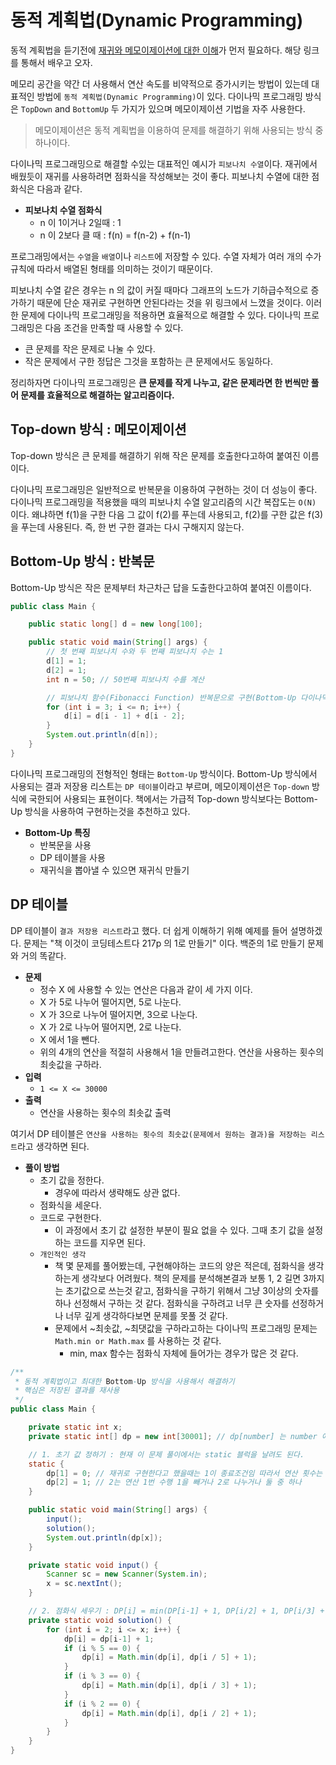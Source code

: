 # 동적 계획법(Dynamic Programming)

동적 계획법을 듣기전에 [재귀와 메모이제이션에 대한 이해](https://github.com/BAEKJungHo/algorithms/tree/master/contents/DataStructures/Stack/Recursive#%EB%A9%94%EB%AA%A8%EC%9D%B4%EC%A0%9C%EC%9D%B4%EC%85%98memoization)가 먼저 필요하다. 해당 링크를 통해서 배우고 오자.

메모리 공간을 약간 더 사용해서 연산 속도를 비약적으로 증가시키는 방법이 있는데 대표적인 방법에 `동적 계획법(Dynamic Programming)`이 있다. 다이나믹 프로그래밍 방식은 `TopDown` and `BottomUp` 두 가지가 있으며 메모이제이션 기법을 자주 사용한다.

> 메모이제이션은 동적 계획법을 이용하여 문제를 해결하기 위해 사용되는 방식 중 하나이다.

다이나믹 프로그래밍으로 해결할 수있는 대표적인 예시가 `피보나치 수열`이다. 재귀에서 배웠듯이 재귀를 사용하려면 점화식을 작성해보는 것이 좋다. 피보나치 수열에 대한 점화식은 다음과 같다.

- __피보나치 수열 점화식__
  - n 이 1이거나 2일때 : 1
  - n 이 2보다 클 때 : f(n) = f(n-2) + f(n-1)

프로그래밍에서는 `수열`을 `배열`이나 `리스트`에 저장할 수 있다. 수열 자체가 여러 개의 수가 규칙에 따라서 배열된 형태를 의미하는 것이기 때문이다.

피보나치 수열 같은 경우는 n 의 값이 커질 때마다 그래프의 노드가 기하급수적으로 증가하기 때문에 단순 재귀로 구현하면 안된다라는 것을 위 링크에서 느꼈을 것이다.
이러한 문제에 다이나믹 프로그래밍을 적용하면 효율적으로 해결할 수 있다. 다이나믹 프로그래밍은 다음 조건을 만족할 때 사용할 수 있다.

- 큰 문제를 작은 문제로 나눌 수 있다.
- 작은 문제에서 구한 정답은 그것을 포함하는 큰 문제에서도 동일하다.

정리하자면 다이나믹 프로그래밍은 __큰 문제를 작게 나누고, 같은 문제라면 한 번씩만 풀어 문제를 효율적으로 해결하는 알고리즘이다.__ 

## Top-down 방식 : 메모이제이션

Top-down 방식은 큰 문제를 해결하기 위해 작은 문제를 호출한다고하여 붙여진 이름이다.

다이나믹 프로그래밍은 일반적으로 반복문을 이용하여 구현하는 것이 더 성능이 좋다. 다이나믹 프로그래밍을 적용했을 때의 피보나치 수열 알고리즘의 시간 복잡도는 `O(N)` 이다. 왜냐하면 f(1)을 구한 다음 그 값이 f(2)를 푸는데 사용되고, f(2)를 구한 값은 f(3)을 푸는데 사용된다. 즉, 한 번 구한 결과는 다시 구해지지 않는다.

## Bottom-Up 방식 : 반복문

Bottom-Up 방식은 작은 문제부터 차근차근 답을 도출한다고하여 붙여진 이름이다.

```java
public class Main {

    public static long[] d = new long[100];

    public static void main(String[] args) {
        // 첫 번째 피보나치 수와 두 번째 피보나치 수는 1
        d[1] = 1;
        d[2] = 1;
        int n = 50; // 50번째 피보나치 수를 계산

        // 피보나치 함수(Fibonacci Function) 반복문으로 구현(Bottom-Up 다이나믹 프로그래밍)
        for (int i = 3; i <= n; i++) {
            d[i] = d[i - 1] + d[i - 2];
        }
        System.out.println(d[n]);
    }
}
```

다이나믹 프로그래밍의 전형적인 형태는 `Bottom-Up` 방식이다. Bottom-Up 방식에서 사용되는 결과 저장용 리스트는 `DP 테이블`이라고 부르며, 메모이제이션은 `Top-down` 방식에 국한되어 사용되는 표현이다. 책에서는 가급적 Top-down 방식보다는 Bottom-Up 방식을 사용하여 구현하는것을 추천하고 있다.

- __Bottom-Up 특징__
  - 반복문을 사용
  - DP 테이블을 사용
  - 재귀식을 뽑아낼 수 있으면 재귀식 만들기

## DP 테이블

DP 테이블이 `결과 저장용 리스트`라고 했다. 더 쉽게 이해하기 위해 예제를 들어 설명하겠다. 문제는 "책 이것이 코딩테스트다 217p 의 1로 만들기" 이다. 백준의 1로 만들기 문제와 거의 똑같다.

- __문제__
  - 정수 X 에 사용할 수 있는 연산은 다음과 같이 세 가지 이다.
  - X 가 5로 나누어 떨어지면, 5로 나눈다.
  - X 가 3으로 나누어 떨어지면, 3으로 나눈다.
  - X 가 2로 나누어 떨어지면, 2로 나눈다.
  - X 에서 1을 뺀다.
  - 위의 4개의 연산을 적절히 사용해서 1을 만들려고한다. 연산을 사용하는 횟수의 최솟값을 구하라.
- __입력__
  - `1 <= X <= 30000`
- __출력__
  - 연산을 사용하는 횟수의 최솟값 출력

여기서 DP 테이블은 `연산을 사용하는 횟수의 최솟값(문제에서 원하는 결과)을 저장하는 리스트`라고 생각하면 된다.

- __풀이 방법__
  - 초기 값을 정한다.
    - 경우에 따라서 생략해도 상관 없다.
  - 점화식을 세운다.
  - 코드로 구현한다.
    - 이 과정에서 초기 값 설정한 부분이 필요 없을 수 있다. 그때 초기 값을 설정하는 코드를 지우면 된다.
  - `개인적인 생각`
    - 책 몇 문제를 풀어봤는데, 구현해야하는 코드의 양은 적은데, 점화식을 생각하는게 생각보다 어려웠다. 책의 문제를 분석해본결과 보통 1, 2 길면 3까지는 초기값으로 쓰는것 같고, 점화식을 구하기 위해서 그냥 3이상의 숫자를 하나 선정해서 구하는 것 같다. 점화식을 구하려고 너무 큰 숫자를 선정하거나 너무 깊게 생각하다보면 문제를 못풀 것 같다.
    - 문제에서 ~최솟값, ~최댓값을 구하라고하는 다이나믹 프로그래밍 문제는 `Math.min or Math.max` 를 사용하는 것 같다.
        - min, max 함수는 점화식 자체에 들어가는 경우가 많은 것 같다.

```java
/**
 * 동적 계획법이고 최대한 Bottom-Up 방식을 사용해서 해결하기
 * 핵심은 저장된 결과를 재사용
 */
public class Main {

    private static int x;
    private static int[] dp = new int[30001]; // dp[number] 는 number 에 해당하는 숫자가 1이 되기 위해 연산을 사용하는 횟수의 최솟값을 의미한다.

    // 1. 초기 값 정하기 : 현재 이 문제 풀이에서는 static 블럭을 날려도 된다.
    static {
        dp[1] = 0; // 재귀로 구현한다고 했을때는 1이 종료조건임 따라서 연산 횟수는 0번
        dp[2] = 1; // 2는 연산 1번 수행 1을 빼거나 2로 나누거나 둘 중 하나
    }

    public static void main(String[] args) {
        input();
        solution();
        System.out.println(dp[x]);
    }

    private static void input() {
        Scanner sc = new Scanner(System.in);
        x = sc.nextInt();
    }

    // 2. 점화식 세우기 : DP[i] = min(DP[i-1] + 1, DP[i/2] + 1, DP[i/3] + 1 DP[i/5] + 1) (여기의 1은 연산 횟수 증가를 의미)
    private static void solution() {
        for (int i = 2; i <= x; i++) {
            dp[i] = dp[i-1] + 1;
            if (i % 5 == 0) {
                dp[i] = Math.min(dp[i], dp[i / 5] + 1);
            }
            if (i % 3 == 0) {
                dp[i] = Math.min(dp[i], dp[i / 3] + 1);
            }
            if (i % 2 == 0) {
                dp[i] = Math.min(dp[i], dp[i / 2] + 1);
            }
        }
    }
}
```
